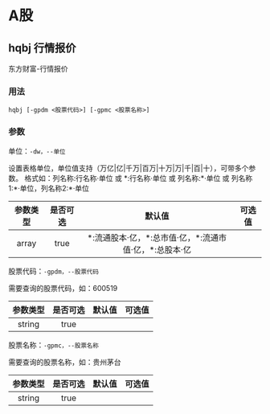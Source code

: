 # A股

## hqbj 行情报价

东方财富-行情报价

### 用法

`hqbj [-gpdm <股票代码>] [-gpmc <股票名称>]`

### 参数

单位：`-dw，--单位`

设置表格单位，单位值支持（万亿|亿|千万|百万|十万|万|千|百|十），可带多个参数。
格式如：列名称:行名称·单位 或 \*:行名称·单位 或 列名称:\*·单位 或 列名称1:\*·单位，列名称2:\*·单位

| 参数类型 | 是否可选 |                           默认值                           | 可选值 |
| :------: | :------: | :--------------------------------------------------------: | :----: |
|  array   |   true   | \*:流通股本·亿，\*:总市值·亿，\*:流通市值·亿，\*:总股本·亿 |        |

股票代码：`-gpdm，--股票代码`

需要查询的股票代码，如：600519

| 参数类型 | 是否可选 | 默认值 | 可选值 |
| :------: | :------: | :----: | :----: |
|  string  |   true   |        |        |

股票名称：`-gpmc，--股票名称`

需要查询的股票名称，如：贵州茅台

| 参数类型 | 是否可选 | 默认值 | 可选值 |
| :------: | :------: | :----: | :----: |
|  string  |   true   |        |        |
